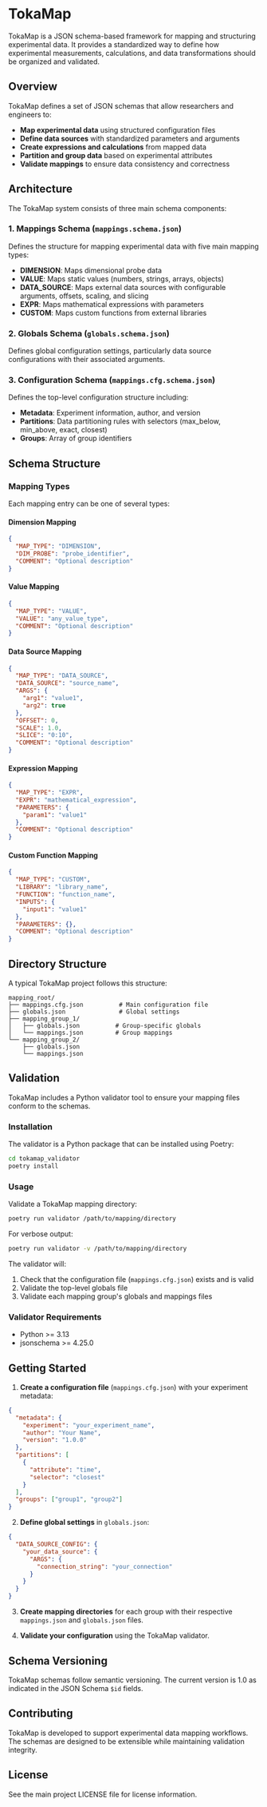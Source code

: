 # TokaMap

TokaMap is a JSON schema-based framework for mapping and structuring experimental data. It provides a standardized way to define how experimental measurements, calculations, and data transformations should be organized and validated.

## Overview

TokaMap defines a set of JSON schemas that allow researchers and engineers to:

- **Map experimental data** using structured configuration files
- **Define data sources** with standardized parameters and arguments
- **Create expressions and calculations** from mapped data
- **Partition and group data** based on experimental attributes
- **Validate mappings** to ensure data consistency and correctness

## Architecture

The TokaMap system consists of three main schema components:

### 1. Mappings Schema (`mappings.schema.json`)

Defines the structure for mapping experimental data with five main mapping types:

- **DIMENSION**: Maps dimensional probe data
- **VALUE**: Maps static values (numbers, strings, arrays, objects)
- **DATA_SOURCE**: Maps external data sources with configurable arguments, offsets, scaling, and slicing
- **EXPR**: Maps mathematical expressions with parameters
- **CUSTOM**: Maps custom functions from external libraries

### 2. Globals Schema (`globals.schema.json`)

Defines global configuration settings, particularly data source configurations with their associated arguments.

### 3. Configuration Schema (`mappings.cfg.schema.json`)

Defines the top-level configuration structure including:

- **Metadata**: Experiment information, author, and version
- **Partitions**: Data partitioning rules with selectors (max_below, min_above, exact, closest)
- **Groups**: Array of group identifiers

## Schema Structure

### Mapping Types

Each mapping entry can be one of several types:

#### Dimension Mapping
```json
{
  "MAP_TYPE": "DIMENSION",
  "DIM_PROBE": "probe_identifier",
  "COMMENT": "Optional description"
}
```

#### Value Mapping
```json
{
  "MAP_TYPE": "VALUE",
  "VALUE": "any_value_type",
  "COMMENT": "Optional description"
}
```

#### Data Source Mapping
```json
{
  "MAP_TYPE": "DATA_SOURCE",
  "DATA_SOURCE": "source_name",
  "ARGS": {
    "arg1": "value1",
    "arg2": true
  },
  "OFFSET": 0,
  "SCALE": 1.0,
  "SLICE": "0:10",
  "COMMENT": "Optional description"
}
```

#### Expression Mapping
```json
{
  "MAP_TYPE": "EXPR",
  "EXPR": "mathematical_expression",
  "PARAMETERS": {
    "param1": "value1"
  },
  "COMMENT": "Optional description"
}
```

#### Custom Function Mapping
```json
{
  "MAP_TYPE": "CUSTOM",
  "LIBRARY": "library_name",
  "FUNCTION": "function_name",
  "INPUTS": {
    "input1": "value1"
  },
  "PARAMETERS": {},
  "COMMENT": "Optional description"
}
```

## Directory Structure

A typical TokaMap project follows this structure:

```
mapping_root/
├── mappings.cfg.json          # Main configuration file
├── globals.json               # Global settings
├── mapping_group_1/
│   ├── globals.json          # Group-specific globals
│   └── mappings.json         # Group mappings
└── mapping_group_2/
    ├── globals.json
    └── mappings.json
```

## Validation

TokaMap includes a Python validator tool to ensure your mapping files conform to the schemas.

### Installation

The validator is a Python package that can be installed using Poetry:

```bash
cd tokamap_validator
poetry install
```

### Usage

Validate a TokaMap mapping directory:

```bash
poetry run validator /path/to/mapping/directory
```

For verbose output:

```bash
poetry run validator -v /path/to/mapping/directory
```

The validator will:

1. Check that the configuration file (`mappings.cfg.json`) exists and is valid
2. Validate the top-level globals file
3. Validate each mapping group's globals and mappings files

### Validator Requirements

- Python >= 3.13
- jsonschema >= 4.25.0

## Getting Started

1. **Create a configuration file** (`mappings.cfg.json`) with your experiment metadata:

```json
{
  "metadata": {
    "experiment": "your_experiment_name",
    "author": "Your Name",
    "version": "1.0.0"
  },
  "partitions": [
    {
      "attribute": "time",
      "selector": "closest"
    }
  ],
  "groups": ["group1", "group2"]
}
```

2. **Define global settings** in `globals.json`:

```json
{
  "DATA_SOURCE_CONFIG": {
    "your_data_source": {
      "ARGS": {
        "connection_string": "your_connection"
      }
    }
  }
}
```

3. **Create mapping directories** for each group with their respective `mappings.json` and `globals.json` files.

4. **Validate your configuration** using the TokaMap validator.

## Schema Versioning

TokaMap schemas follow semantic versioning. The current version is 1.0 as indicated in the JSON Schema `$id` fields.

## Contributing

TokaMap is developed to support experimental data mapping workflows. The schemas are designed to be extensible while maintaining validation integrity.

## License

See the main project LICENSE file for license information.
